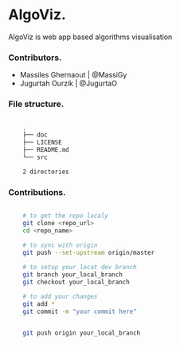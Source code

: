 # AlgoViz.
AlgoViz is web app based algorithms visualisation



### Contributors.

- Massiles Ghernaout | @MassiGy
- Jugurtah Ourzik    | @JugurtaO



### File structure.

```BASH

    .
    ├── doc
    ├── LICENSE
    ├── README.md
    └── src

    2 directories


```

### Contributions.

```BASH

    # to get the repo localy
    git clone <repo_url>
    cd <repo_name>

    # to sync with origin
    git push --set-upstream origin/master
    
    # to setup your locat dev branch
    git branch your_local_branch
    git checkout your_local_branch

    # to add your changes
    git add *
    git commit -m "your commit here"


    git push origin your_local_branch
    
```